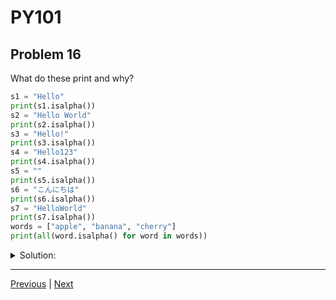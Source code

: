 # PY101
## Problem 16

What do these print and why?

```python
s1 = "Hello"
print(s1.isalpha())
s2 = "Hello World"
print(s2.isalpha())
s3 = "Hello!"
print(s3.isalpha())
s4 = "Hello123"
print(s4.isalpha())
s5 = ""
print(s5.isalpha())
s6 = "こんにちは"
print(s6.isalpha())
s7 = "HelloWorld"
print(s7.isalpha())
words = ["apple", "banana", "cherry"]
print(all(word.isalpha() for word in words))
```

<details>
<summary>Solution:</summary>

The output will be:
```
True
False
False
False
False
True
True
True
```

The `.isalpha()` method returns `True` if all characters in the string are alphabetic and there is at least one character. It returns `False` if the string contains non-alphabetic characters (like spaces, punctuation, or numbers) or if the string is empty. Unicode characters are considered alphabetic. The final `print` statement uses the `all()` function to check if every string in the `words` list is alphabetic, which they are, returning `True`.

</details>

---

[Previous](15.md) | [Next](17.md)